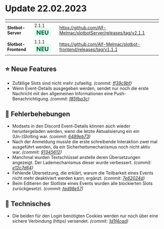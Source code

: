 # Update 22.02.2023

<table data-card-size="large" data-view="cards"><thead><tr><th></th><th></th><th data-hidden></th><th data-hidden data-card-target data-type="content-ref"></th></tr></thead><tbody><tr><td><strong>Slotbot-Server</strong></td><td>2.1.1 <img src="../../.gitbook/assets/Badge-New.png" alt="Neu" data-size="line"></td><td></td><td><a href="https://github.com/Alf-Melmac/slotbotServer/releases/tag/v2.1.1">https://github.com/Alf-Melmac/slotbotServer/releases/tag/v2.1.1</a></td></tr><tr><td><strong>Slotbot-Frontend</strong></td><td>1.1.1 <img src="../../.gitbook/assets/Badge-New.png" alt="Neu" data-size="line"></td><td></td><td><a href="https://github.com/Alf-Melmac/slotbot-frontend/releases/tag/v1.1.1">https://github.com/Alf-Melmac/slotbot-frontend/releases/tag/v1.1.1</a></td></tr></tbody></table>

## ⭐ Neue Features

* Zufällige Slots sind nicht mehr zufaellig. _(commit:_ [_ff39c9bf_](https://github.com/Alf-Melmac/slotbotServer/commit/ff39c9bf96b6c4b705e9013e675f3f2438df8402)_)_
* Wenn Event-Details ausgegeben werden, sendet nur noch die erste Nachricht mit den allgemeinen Informationen eine Push-Benachrichtigung. _(commit:_ [_f85fba3c_](https://github.com/Alf-Melmac/slotbotServer/commit/f85fba3cdb7dc4f6f896f67fb3d4cf67953cb6e3)_)_

## 🐞 Fehlerbehebungen

* Modsets in den Discord Event-Details können auch wieder heruntergeladen werden, wenn die letzte Aktualisierung ein ein (Un-)Slotting war. _(commit:_ [_6489eb73_](https://github.com/Alf-Melmac/slotbotServer/commit/6489eb738a09662436f01843df14df4b34b7878e)_)_
* Nach der Anmeldung musste die erste schreibende Interaktion zwei mal ausgeführt werden, da ein Sicherheitsmechanismus noch nicht aktiv war. _(commit:_ [_91345612_](https://github.com/Alf-Melmac/slotbotServer/commit/91345612bef43a8fab582234b86d63c00c658e93)_)_
* Manchmal wurden Textschlüssel anstelle deren Übersetzungen angezeigt. Der Lademechanismus dieser wurde verbessert. _(commit:_ [_e12c7d64_](https://github.com/Alf-Melmac/slotbot-frontend/commit/e12c7d643ed53ac2a9edba9524a87df2d5f707b1)_)_
* Fehlende Übersetzung, die erklärt, warum die Teilbarkeit eines Events nicht mehr deaktiviert werden kann, ergänzt. _(commit:_ [_7e62024d_](https://github.com/Alf-Melmac/slotbot-frontend/commit/7e62024d8338bcc0f96096024261b060c9bb84c6)_)_
* Beim Editieren der Slotliste eines Events wurden alle blockierten Slots zurückgesetzt. _(commit:_ [_fad98e57_](https://github.com/Alf-Melmac/slotbot-frontend/commit/fad98e5772c23e9047a85fc84dd2ccf015f56b0d)_)_

## 🔨 Technisches

* Die beiden für den Login benötigten Cookies werden nur noch über eine sichere Verbindung (https) versendet. _(commit:_ [_1d1f4cad_](https://github.com/Alf-Melmac/slotbotServer/commit/1d1f4cadd0024a7f836383115a55ea08428b13df)_)_
